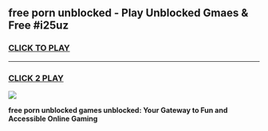 
## free porn unblocked - Play Unblocked Gmaes & Free #i25uz
<h3>
<a href="https://news.freeplayer.one?title=free_porn_unblocked&ref=24F">CLICK TO PLAY</a></h3>
<hr>

<h3>
<a href="https://news.freeplayer.one?title=free_porn_unblocked&ref=24F">CLICK 2 PLAY</a>
  
</h3>

<a href="https://news.freeplayer.one?title=free_porn_unblocked&ref=24F/"><img src="https://clearcache.store/games.png"></a>


**free porn unblocked games unblocked: Your Gateway to Fun and Accessible Online Gaming**

